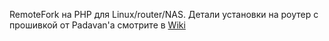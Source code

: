 RemoteFork на PHP для Linux/router/NAS.
Детали установки на роутер с прошивкой от Padavan'a смотрите в [Wiki](https://github.com/blackcofee/remotefork-on-padavan/wiki)
